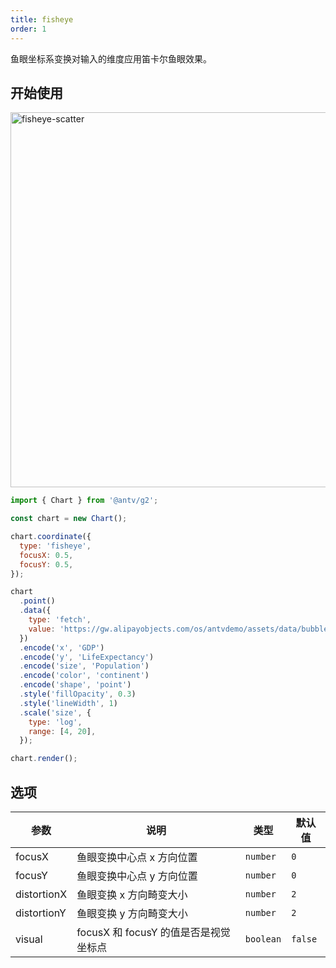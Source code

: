 ```yaml
---
title: fisheye
order: 1
---
```


鱼眼坐标系变换对输入的维度应用笛卡尔鱼眼效果。

## 开始使用

<img alt="fisheye-scatter" src="https://mdn.alipayobjects.com/huamei_qa8qxu/afts/img/A*K1tqQLDAZt0AAAAAAAAAAAAADmJ7AQ/original" height="600" />

```js
import { Chart } from '@antv/g2';

const chart = new Chart();

chart.coordinate({
  type: 'fisheye',
  focusX: 0.5,
  focusY: 0.5,
});

chart
  .point()
  .data({
    type: 'fetch',
    value: 'https://gw.alipayobjects.com/os/antvdemo/assets/data/bubble.json',
  })
  .encode('x', 'GDP')
  .encode('y', 'LifeExpectancy')
  .encode('size', 'Population')
  .encode('color', 'continent')
  .encode('shape', 'point')
  .style('fillOpacity', 0.3)
  .style('lineWidth', 1)
  .scale('size', {
    type: 'log',
    range: [4, 20],
  });

chart.render();
```

## 选项

| 参数        | 说明                                  | 类型      | 默认值  |
| ----------- | ------------------------------------- | --------- | ------- |
| focusX      | 鱼眼变换中心点 x 方向位置             | `number`  | `0`     |
| focusY      | 鱼眼变换中心点 y 方向位置             | `number`  | `0`     |
| distortionX | 鱼眼变换 x 方向畸变大小               | `number`  | `2`     |
| distortionY | 鱼眼变换 y 方向畸变大小               | `number`  | `2`     |
| visual    | focusX 和 focusY 的值是否是视觉坐标点 | `boolean` | `false` |
